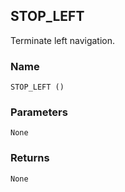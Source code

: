 ## STOP\_LEFT

Terminate left navigation.


### Name

`STOP_LEFT ()`


### Parameters

`None`


### Returns

`None
`